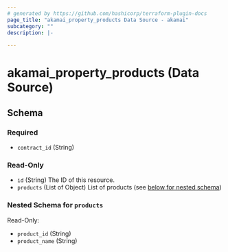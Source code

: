 ```yaml
---
# generated by https://github.com/hashicorp/terraform-plugin-docs
page_title: "akamai_property_products Data Source - akamai"
subcategory: ""
description: |-
  
---
```


# akamai_property_products (Data Source)





<!-- schema generated by tfplugindocs -->
## Schema

### Required

- `contract_id` (String)

### Read-Only

- `id` (String) The ID of this resource.
- `products` (List of Object) List of products (see [below for nested schema](#nestedatt--products))

<a id="nestedatt--products"></a>
### Nested Schema for `products`

Read-Only:

- `product_id` (String)
- `product_name` (String)
